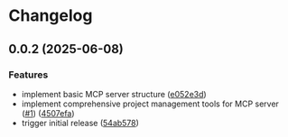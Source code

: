 # Changelog

## 0.0.2 (2025-06-08)


### Features

* implement basic MCP server structure ([e052e3d](https://github.com/koki-develop/todoist-mcp-server/commit/e052e3d91dea4fb3fdc284b62ce6c12050040fb9))
* implement comprehensive project management tools for MCP server ([#1](https://github.com/koki-develop/todoist-mcp-server/issues/1)) ([4507efa](https://github.com/koki-develop/todoist-mcp-server/commit/4507efaceaf822fdeb19a3178af355721dfa2dda))
* trigger initial release ([54ab578](https://github.com/koki-develop/todoist-mcp-server/commit/54ab5781aed15242ba69be76018dc6adea4e1b8c))
